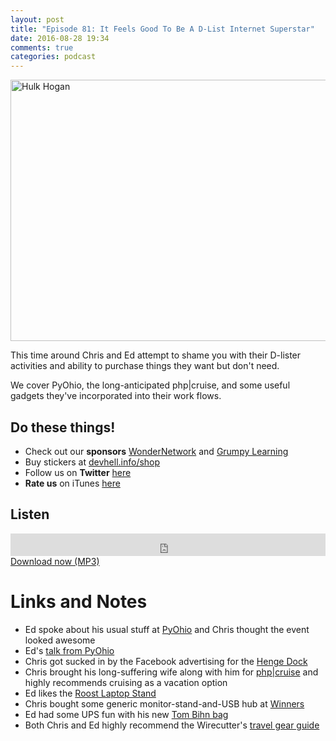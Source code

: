 ```yaml
---
layout: post
title: "Episode 81: It Feels Good To Be A D-List Internet Superstar"
date: 2016-08-28 19:34
comments: true
categories: podcast
---
```


<a href="https://www.flickr.com/photos/noticeofmeowery/88789365/in/photolist-8R4Z8-9ytWTn-aqMd7-9ywXad-aqLdA-9cv9L-95jGKr-9ywY5N-6EKWRL-9ywWPJ-9ywYws-85Wb9b-9ywZ5U-6WUHqq-8R4Z9-cFAzks-hYtQv-6vSd1u-5m4Cyh-62v229-hNfJ7E-9poQaD-CJUek-7KCFde-7xY4cR-dQC6KJ-aqEpDb-4bkvDf-5TgruS-8xSb7p-buo8vo-7Uy6nP-9ywWxG-9ytYhp-9ywYpw-qzp2Da-b8xxPz-hYoziF-9XkErn-aqLAV-aqLxs-aqMfp-89rvbb-4dUA6w-7AeDBZ-vi9F1-68MFwS-9ywWro-9ytWCV-ay2Cf9" title="Hulk Hogan"><img src="https://c6.staticflickr.com/1/40/88789365_16f4b86404_z.jpg" width="640" height="418" alt="Hulk Hogan"></a>

This time around Chris and Ed attempt to shame you with their D-lister activities and ability to purchase things they want but don't need.

We cover PyOhio, the long-anticipated php|cruise, and some useful gadgets they've incorporated into their work flows.

## Do these things!

* Check out our **sponsors** [WonderNetwork](https://wondernetwork.com/) and [Grumpy Learning](https://grumpy-learning.com)
* Buy stickers at [devhell.info/shop](http://devhell.info/shop)
* Follow us on **Twitter** [here](https://twitter.com/dev_hell)
* **Rate us** on iTunes [here](http://itunes.apple.com/us/podcast/dev-hell/id489840699)

## Listen

<iframe frameborder='0' height='36px' scrolling='no' seamless src='https://simplecast.com/e/45485?style=dark' width='100%'></iframe>
<a href="http://audio.simplecast.com/45485.mp3" rel="enclosure">Download now (MP3)</a>

# Links and Notes

* Ed spoke about his usual stuff at [PyOhio](http://www.pyohio.org/) and Chris thought the event looked awesome
* Ed's [talk from PyOhio](https://www.youtube.com/watch?v=E6hU2b0mg18&index=7&list=PL2k6bbM_wgju204mCEyw3bmDH62dp_sLu)
* Chris got sucked in by the Facebook advertising for the [Henge Dock](https://www.hengedecks.com)
* Chris brought his long-suffering wife along with him for [php|cruise](https://cruise.phparch.com) and highly recommends cruising as a vacation option
* Ed likes the [Roost Laptop Stand](http://amzn.to/2aN6j42)
* Chris bought some generic monitor-stand-and-USB hub at [Winners](http://www.winners.ca/en/)
* Ed had some UPS fun with his new [Tom Bihn bag](https://www.tombihn.com/collections/travel-bags)
* Both Chris and Ed highly recommend the Wirecutter's [travel gear guide](http://thewirecutter.com/reviews/travel-guide/)
